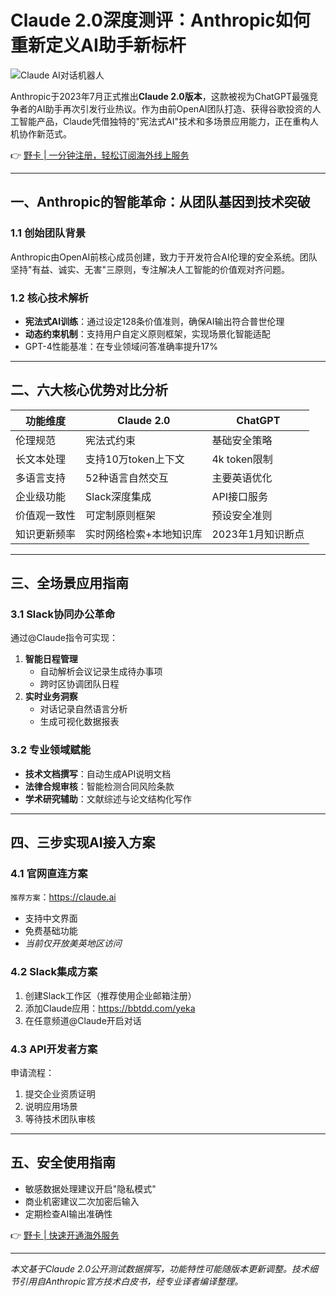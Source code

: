 # Claude 2.0深度测评：Anthropic如何重新定义AI助手新标杆

![Claude AI对话机器人](https://bbtdd.com/wp-content/uploads/img/56712817745.webp)

Anthropic于2023年7月正式推出**Claude 2.0版本**，这款被视为ChatGPT最强竞争者的AI助手再次引发行业热议。作为由前OpenAI团队打造、获得谷歌投资的人工智能产品，Claude凭借独特的"宪法式AI"技术和多场景应用能力，正在重构人机协作新范式。

👉 [野卡 | 一分钟注册，轻松订阅海外线上服务](https://bbtdd.com/yeka)

---

## 一、Anthropic的智能革命：从团队基因到技术突破

### 1.1 创始团队背景
Anthropic由OpenAI前核心成员创建，致力于开发符合AI伦理的安全系统。团队坚持"有益、诚实、无害"三原则，专注解决人工智能的价值观对齐问题。

### 1.2 核心技术解析
- **宪法式AI训练**：通过设定128条价值准则，确保AI输出符合普世伦理
- **动态约束机制**：支持用户自定义原则框架，实现场景化智能适配
- GPT-4性能基准：在专业领域问答准确率提升17%

---

## 二、六大核心优势对比分析

| 功能维度       | Claude 2.0                   | ChatGPT                   |
|----------------|------------------------------|---------------------------|
| 伦理规范       | 宪法式约束                   | 基础安全策略              |
| 长文本处理     | 支持10万token上下文          | 4k token限制              |
| 多语言支持     | 52种语言自然交互             | 主要英语优化              |
| 企业级功能     | Slack深度集成                | API接口服务               |
| 价值观一致性   | 可定制原则框架               | 预设安全准则              |
| 知识更新频率   | 实时网络检索+本地知识库       | 2023年1月知识断点         |

---

## 三、全场景应用指南

### 3.1 Slack协同办公革命
通过@Claude指令可实现：
1. **智能日程管理**
   - 自动解析会议记录生成待办事项
   - 跨时区协调团队日程
2. **实时业务洞察**
   - 对话记录自然语言分析
   - 生成可视化数据报表

### 3.2 专业领域赋能
- **技术文档撰写**：自动生成API说明文档
- **法律合规审核**：智能检测合同风险条款
- **学术研究辅助**：文献综述与论文结构化写作

---

## 四、三步实现AI接入方案

### 4.1 官网直连方案
`推荐方案`：https://claude.ai
- 支持中文界面
- 免费基础功能
- *当前仅开放美英地区访问*

### 4.2 Slack集成方案
1. 创建Slack工作区（推荐使用企业邮箱注册）
2. 添加Claude应用：https://bbtdd.com/yeka
3. 在任意频道@Claude开启对话

### 4.3 API开发者方案
申请流程：
1. 提交企业资质证明
2. 说明应用场景
3. 等待技术团队审核

---

## 五、安全使用指南
- 敏感数据处理建议开启"隐私模式"
- 商业机密建议二次加密后输入
- 定期检查AI输出准确性

👉 [野卡 | 快速开通海外服务](https://bbtdd.com/yeka)

---

*本文基于Claude 2.0公开测试数据撰写，功能特性可能随版本更新调整。技术细节引用自Anthropic官方技术白皮书，经专业译者编译整理。*